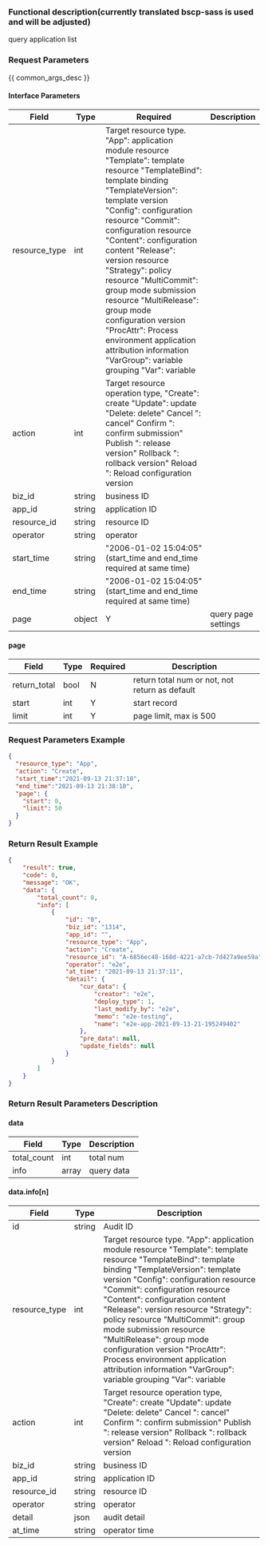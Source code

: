 ### Functional description(currently translated bscp-sass is used and will be adjusted)

query application list

### Request Parameters

{{ common_args_desc }}

#### Interface Parameters

| Field       | Type      | Required  | Description |
|-------------|-----------|--------|----------------|
| resource_type    |  int     | Target resource type. "App": application module resource "Template": template resource "TemplateBind": template binding "TemplateVersion": template version "Config": configuration resource "Commit": configuration resource "Content": configuration content "Release": version resource "Strategy": policy resource "MultiCommit": group mode submission resource "MultiRelease": group mode configuration version "ProcAttr": Process environment application attribution information "VarGroup": variable grouping "Var": variable    |
| action      |  int     | Target resource operation type, "Create": create "Update": update "Delete: delete" Cancel ": cancel" Confirm ": confirm submission" Publish ": release version" Rollback ": rollback version" Reload ": Reload configuration version   |
| biz_id         |  string   | business ID  |
| app_id         |  string   | application ID  |
| resource_id      |  string   | resource ID   |
| operator        |  string   | operator |
| start_time | string | "2006-01-02 15:04:05" (start_time and end_time required at same time)|
| end_time | string | "2006-01-02 15:04:05" (start_time and end_time required at same time)|
| page        |  object   | Y      | query page settings |

#### page

| Field        | Type   | Required | Description |
|--------------|--------|----------|-------------|
| return_total |  bool  | N        | return total num or not, not return as default |
| start        |  int   | Y        | start record |
| limit        |  int   | Y        | page limit, max is 500 |

### Request Parameters Example

```json
{
  "resource_type": "App",
  "action": "Create",
  "start_time":"2021-09-13 21:37:10",
  "end_time":"2021-09-13 21:38:10",
  "page": {
    "start": 0,
    "limit": 50
  }
}
```

### Return Result Example

```json
{
    "result": true,
    "code": 0,
    "message": "OK",
    "data": {
        "total_count": 0,
        "info": [
            {
                "id": "0",
                "biz_id": "1314",
                "app_id": "",
                "resource_type": "App",
                "action": "Create",
                "resource_id": "A-6856ec48-168d-4221-a7cb-7d427a9ee59a",
                "operator": "e2e",
                "at_time": "2021-09-13 21:37:11",
                "detail": {
                    "cur_data": {
                        "creator": "e2e",
                        "deploy_type": 1,
                        "last_modify_by": "e2e",
                        "memo": "e2e-testing",
                        "name": "e2e-app-2021-09-13-21-195249402"
                    },
                    "pre_data": null,
                    "update_fields": null
                }
            }
        ]
    }
}
```

### Return Result Parameters Description

#### data

| Field       | Type      | Description |
|-------------|-----------|-------------|
| total_count | int       | total num |
| info        | array     | query data |

#### data.info[n]

| Field          | Type      | Description |
|----------------|-----------|---------|
| id             |  string   | Audit ID  |
| resource_type    |  int     | Target resource type. "App": application module resource "Template": template resource "TemplateBind": template binding "TemplateVersion": template version "Config": configuration resource "Commit": configuration resource "Content": configuration content "Release": version resource "Strategy": policy resource "MultiCommit": group mode submission resource "MultiRelease": group mode configuration version "ProcAttr": Process environment application attribution information "VarGroup": variable grouping "Var": variable   |
| action      |  int     | Target resource operation type, "Create": create "Update": update "Delete: delete" Cancel ": cancel" Confirm ": confirm submission" Publish ": release version" Rollback ": rollback version" Reload ": Reload configuration version   |
| biz_id         |  string   | business ID  |
| app_id         |  string   | application ID  |
| resource_id      |  string   | resource ID   |
| operator        |  string   | operator |
| detail        |  json   | audit detail |
| at_time     |  string   | operator time |
